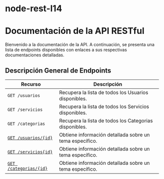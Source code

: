 # node-rest-l14
# Documentación de la API RESTful

Bienvenido a la documentación de la API. A continuación, se presenta una lista
de endpoints disponibles con enlaces a sus respectivas documentaciones detalladas.

## Descripción General de Endpoints

| Recurso                    | Descripción |
| -------------------------- | ----------- |
| `GET /usuarios`               | Recupera la lista de todos los Usuarios disponibles. |
| `GET /servicios`               | Recupera la lista de todos los Servicios disponibles. |
| `GET /categorias`               | Recupera la lista de todos los Categorias disponibles. |
| [`GET /usuarios/{id}`](docs/get-usuarios-id.md)          | Obtiene información detallada sobre un tema específico. |
| [`GET /servicios{id}`](docs/get-servicios-id.md)          | Obtiene información detallada sobre un tema específico. |
| [`GET /categorias/{id}`](docs/get-categorias-id.md)          | Obtiene información detallada sobre un tema específico. |
